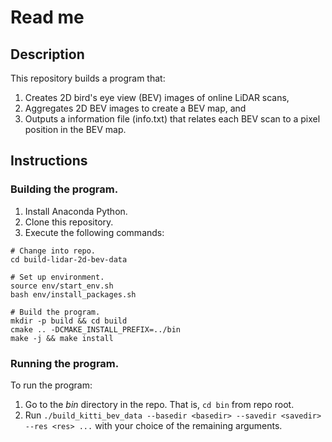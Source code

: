 # Read me
## Description
This repository builds a program that:
1. Creates 2D bird's eye view (BEV) images of online LiDAR scans,
2. Aggregates 2D BEV images to create a BEV map, and
3. Outputs a information file (info.txt) that relates each BEV scan to a pixel position in the BEV map.

## Instructions
### Building the program.
1. Install Anaconda Python.
2. Clone this repository.
3. Execute the following commands:
```
# Change into repo.
cd build-lidar-2d-bev-data

# Set up environment.
source env/start_env.sh
bash env/install_packages.sh

# Build the program.
mkdir -p build && cd build
cmake .. -DCMAKE_INSTALL_PREFIX=../bin
make -j && make install
```

### Running the program.
To run the program:
1. Go to the *bin* directory in the repo. That is, `cd bin` from repo root.
2. Run `./build_kitti_bev_data --basedir <basedir> --savedir <savedir> --res <res> ...` with your choice of the remaining arguments.
